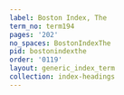 ```yaml
---
label: Boston Index, The
term_no: term194
pages: '202'
no_spaces: BostonIndexThe
pid: bostonindexthe
order: '0119'
layout: generic_index_term
collection: index-headings
---
```

